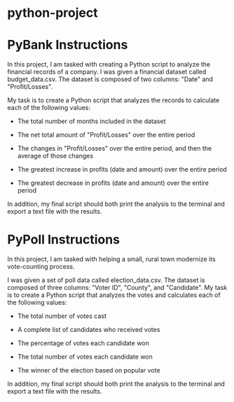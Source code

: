 # python-project

# PyBank Instructions
In this project, I am tasked with creating a Python script to analyze the financial records of a company. I was given a financial dataset called budget_data.csv. The dataset is composed of two columns: "Date" and "Profit/Losses".

My task is to create a Python script that analyzes the records to calculate each of the following values:

- The total number of months included in the dataset

- The net total amount of "Profit/Losses" over the entire period

- The changes in "Profit/Losses" over the entire period, and then the average of those changes

- The greatest increase in profits (date and amount) over the entire period

- The greatest decrease in profits (date and amount) over the entire period

In addition, my final script should both print the analysis to the terminal and export a text file with the results.

# PyPoll Instructions
In this project, I am tasked with helping a small, rural town modernize its vote-counting process.

I was given a set of poll data called election_data.csv. The dataset is composed of three columns: "Voter ID", "County", and "Candidate". My task is to create a Python script that analyzes the votes and calculates each of the following values:

- The total number of votes cast

- A complete list of candidates who received votes

- The percentage of votes each candidate won

- The total number of votes each candidate won

- The winner of the election based on popular vote

In addition, my final script should both print the analysis to the terminal and export a text file with the results.
